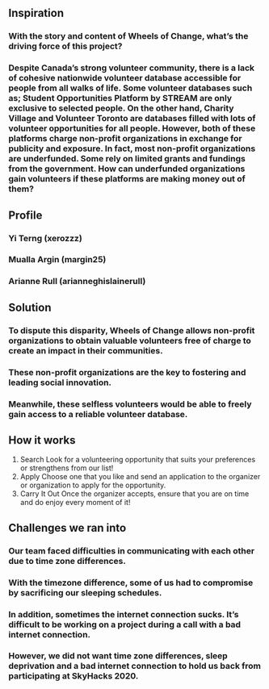 ## Inspiration

### With the story and content of Wheels of Change, what’s the driving force of this project?

### Despite Canada’s strong volunteer community, there is a lack of cohesive nationwide volunteer database accessible for people from all walks of life. Some volunteer databases such as; Student Opportunities Platform by STREAM are only exclusive to selected people. On the other hand, Charity Village and Volunteer Toronto are databases filled with lots of volunteer opportunities for all people. However, both of these platforms charge non-profit organizations in exchange for publicity and exposure. In fact, most non-profit organizations are underfunded. Some rely on limited grants and fundings from the government. How can underfunded organizations gain volunteers if these platforms are making money out of them? 



## Profile

### Yi Terng (xerozzz) 
### Mualla Argin (margin25)
### Arianne Rull (arianneghislainerull)

## Solution

### To dispute this disparity, Wheels of Change allows non-profit organizations to obtain valuable volunteers free of charge to create an impact in their communities. 
### These non-profit organizations are the key to fostering and leading social innovation. 
### Meanwhile, these selfless volunteers would be able to freely gain access to a reliable volunteer database. 

## How it works

1. Search
Look for a volunteering opportunity that suits your preferences or strengthens from our list!
2. Apply
Choose one that you like and send an application to the organizer or organization to apply for the opportunity. 
3. Carry It Out
Once the organizer accepts, ensure that you are on time and do enjoy every moment of it!

## Challenges we ran into

### Our team faced difficulties in communicating with each other due to time zone differences. 
### With the timezone difference, some of us had to compromise by sacrificing our sleeping schedules. 
### In addition, sometimes the internet connection sucks. It’s difficult to be working on a project during a call with a bad internet connection. 
### However, we did not want time zone differences, sleep deprivation and a bad internet connection to hold us back from participating at SkyHacks 2020. 

